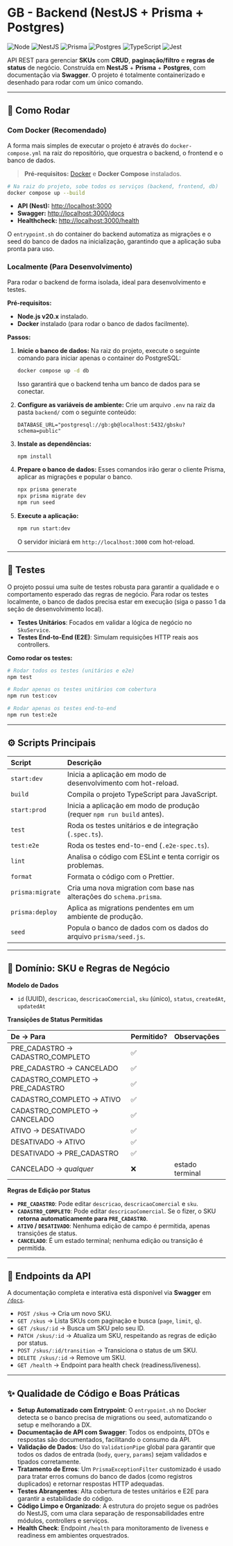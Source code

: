 # GB - Backend (NestJS + Prisma + Postgres)

![Node](https://img.shields.io/badge/Node-20.x-339933?logo=node.js&logoColor=white)
![NestJS](https://img.shields.io/badge/NestJS-11-E0234E?logo=nestjs&logoColor=white)
![Prisma](https://img.shields.io/badge/Prisma-6-2D3748?logo=prisma)
![Postgres](https://img.shields.io/badge/Postgres-15-4169E1?logo=postgresql&logoColor=white)
![TypeScript](https://img.shields.io/badge/TypeScript-5-3178C6?logo=typescript&logoColor=white)
![Jest](https://img.shields.io/badge/Tests-Jest-C21325?logo=jest&logoColor=white)

API REST para gerenciar **SKUs** com **CRUD**, **paginação/filtro** e **regras de status** de negócio. Construída em **NestJS** + **Prisma** + **Postgres**, com documentação via **Swagger**. O projeto é totalmente containerizado e desenhado para rodar com um único comando.

---

## 🚀 Como Rodar

### Com Docker (Recomendado)

A forma mais simples de executar o projeto é através do `docker-compose.yml` na raiz do repositório, que orquestra o backend, o frontend e o banco de dados.

> **Pré-requisitos:** [Docker](https://www.docker.com/products/docker-desktop/) e **Docker Compose** instalados.

```bash
# Na raiz do projeto, sobe todos os serviços (backend, frontend, db)
docker compose up --build
```

- **API (Nest):** [http://localhost:3000](http://localhost:3000)
- **Swagger:** [http://localhost:3000/docs](http://localhost:3000/docs)
- **Healthcheck:** [http://localhost:3000/health](http://localhost:3000/health)

O `entrypoint.sh` do container do backend automatiza as migrações e o seed do banco de dados na inicialização, garantindo que a aplicação suba pronta para uso.

### Localmente (Para Desenvolvimento)

Para rodar o backend de forma isolada, ideal para desenvolvimento e testes.

**Pré-requisitos:**

- **Node.js v20.x** instalado.
- **Docker** instalado (para rodar o banco de dados facilmente).

**Passos:**

1.  **Inicie o banco de dados:**
    Na raiz do projeto, execute o seguinte comando para iniciar apenas o container do PostgreSQL:

    ```bash
    docker compose up -d db
    ```

    Isso garantirá que o backend tenha um banco de dados para se conectar.

2.  **Configure as variáveis de ambiente:**
    Crie um arquivo `.env` na raiz da pasta `backend/` com o seguinte conteúdo:

    ```env
    DATABASE_URL="postgresql://gb:gb@localhost:5432/gbsku?schema=public"
    ```

3.  **Instale as dependências:**

    ```bash
    npm install
    ```

4.  **Prepare o banco de dados:**
    Esses comandos irão gerar o cliente Prisma, aplicar as migrações e popular o banco.

    ```bash
    npx prisma generate
    npx prisma migrate dev
    npm run seed
    ```

5.  **Execute a aplicação:**
    ```bash
    npm run start:dev
    ```
    O servidor iniciará em `http://localhost:3000` com hot-reload.

---

## 🧪 Testes

O projeto possui uma suíte de testes robusta para garantir a qualidade e o comportamento esperado das regras de negócio. Para rodar os testes localmente, o banco de dados precisa estar em execução (siga o passo 1 da seção de desenvolvimento local).

- **Testes Unitários**: Focados em validar a lógica de negócio no `SkuService`.
- **Testes End-to-End (E2E)**: Simulam requisições HTTP reais aos controllers.

**Como rodar os testes:**

```bash
# Rodar todos os testes (unitários e e2e)
npm test

# Rodar apenas os testes unitários com cobertura
npm run test:cov

# Rodar apenas os testes end-to-end
npm run test:e2e
```

---

## ⚙️ Scripts Principais

| Script           | Descrição                                                              |
| :--------------- | :--------------------------------------------------------------------- |
| `start:dev`      | Inicia a aplicação em modo de desenvolvimento com hot-reload.          |
| `build`          | Compila o projeto TypeScript para JavaScript.                          |
| `start:prod`     | Inicia a aplicação em modo de produção (requer `npm run build` antes). |
| `test`           | Roda os testes unitários e de integração (`.spec.ts`).                 |
| `test:e2e`       | Roda os testes end-to-end (`.e2e-spec.ts`).                            |
| `lint`           | Analisa o código com ESLint e tenta corrigir os problemas.             |
| `format`         | Formata o código com o Prettier.                                       |
| `prisma:migrate` | Cria uma nova migration com base nas alterações do `schema.prisma`.    |
| `prisma:deploy`  | Aplica as migrations pendentes em um ambiente de produção.             |
| `seed`           | Popula o banco de dados com os dados do arquivo `prisma/seed.js`.      |

---

## 🧠 Domínio: SKU e Regras de Negócio

**Modelo de Dados**

- `id` (UUID), `descricao`, `descricaoComercial`, `sku` (único), `status`, `createdAt`, `updatedAt`

**Transições de Status Permitidas**

| De → Para                        | Permitido? | Observações     |
| :------------------------------- | :--------- | :-------------- |
| PRE_CADASTRO → CADASTRO_COMPLETO | ✅         |                 |
| PRE_CADASTRO → CANCELADO         | ✅         |                 |
| CADASTRO_COMPLETO → PRE_CADASTRO | ✅         |                 |
| CADASTRO_COMPLETO → ATIVO        | ✅         |                 |
| CADASTRO_COMPLETO → CANCELADO    | ✅         |                 |
| ATIVO → DESATIVADO               | ✅         |                 |
| DESATIVADO → ATIVO               | ✅         |                 |
| DESATIVADO → PRE_CADASTRO        | ✅         |                 |
| CANCELADO → _qualquer_           | ❌         | estado terminal |

**Regras de Edição por Status**

- **`PRE_CADASTRO`**: Pode editar `descricao`, `descricaoComercial` e `sku`.
- **`CADASTRO_COMPLETO`**: Pode editar `descricaoComercial`. Se o fizer, o SKU **retorna automaticamente para `PRE_CADASTRO`**.
- **`ATIVO` / `DESATIVADO`**: Nenhuma edição de campo é permitida, apenas transições de status.
- **`CANCELADO`**: É um estado terminal; nenhuma edição ou transição é permitida.

---

## 🔌 Endpoints da API

A documentação completa e interativa está disponível via **Swagger** em [`/docs`](http://localhost:3000/docs).

- `POST /skus` → Cria um novo SKU.
- `GET /skus` → Lista SKUs com paginação e busca (`page`, `limit`, `q`).
- `GET /skus/:id` → Busca um SKU pelo seu ID.
- `PATCH /skus/:id` → Atualiza um SKU, respeitando as regras de edição por status.
- `POST /skus/:id/transition` → Transiciona o status de um SKU.
- `DELETE /skus/:id` → Remove um SKU.
- `GET /health` → Endpoint para health check (readiness/liveness).

---

## ✨ Qualidade de Código e Boas Práticas

- **Setup Automatizado com Entrypoint**: O `entrypoint.sh` no Docker detecta se o banco precisa de migrations ou seed, automatizando o setup e melhorando a DX.
- **Documentação de API com Swagger**: Todos os endpoints, DTOs e respostas são documentados, facilitando o consumo da API.
- **Validação de Dados**: Uso do `ValidationPipe` global para garantir que todos os dados de entrada (`body`, `query`, `params`) sejam validados e tipados corretamente.
- **Tratamento de Erros**: Um `PrismaExceptionFilter` customizado é usado para tratar erros comuns do banco de dados (como registros duplicados) e retornar respostas HTTP adequadas.
- **Testes Abrangentes**: Alta cobertura de testes unitários e E2E para garantir a estabilidade do código.
- **Código Limpo e Organizado**: A estrutura do projeto segue os padrões do NestJS, com uma clara separação de responsabilidades entre módulos, controllers e serviços.
- **Health Check**: Endpoint `/health` para monitoramento de liveness e readiness em ambientes orquestrados.
